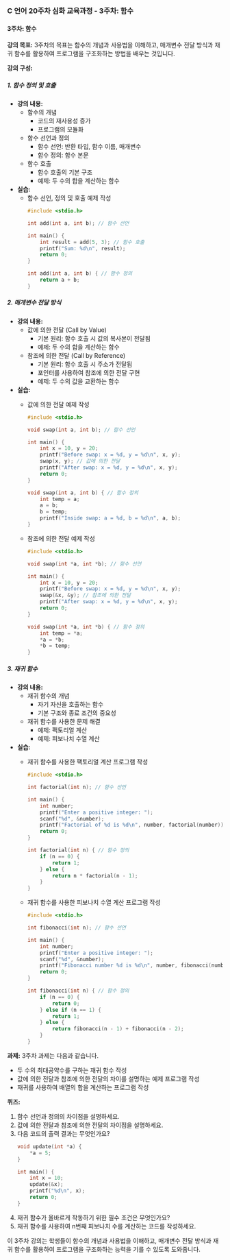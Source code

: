 ### C 언어 20주차 심화 교육과정 - 3주차: 함수

#### 3주차: 함수

**강의 목표:**
3주차의 목표는 함수의 개념과 사용법을 이해하고, 매개변수 전달 방식과 재귀 함수를 활용하여 프로그램을 구조화하는 방법을 배우는 것입니다.

**강의 구성:**

##### 1. 함수 정의 및 호출
- **강의 내용:**
  - 함수의 개념
    - 코드의 재사용성 증가
    - 프로그램의 모듈화
  - 함수 선언과 정의
    - 함수 선언: 반환 타입, 함수 이름, 매개변수
    - 함수 정의: 함수 본문
  - 함수 호출
    - 함수 호출의 기본 구조
    - 예제: 두 수의 합을 계산하는 함수
- **실습:**
  - 함수 선언, 정의 및 호출 예제 작성
    ```c
    #include <stdio.h>

    int add(int a, int b); // 함수 선언

    int main() {
        int result = add(5, 3); // 함수 호출
        printf("Sum: %d\n", result);
        return 0;
    }

    int add(int a, int b) { // 함수 정의
        return a + b;
    }


##### 2. 매개변수 전달 방식
- **강의 내용:**
  - 값에 의한 전달 (Call by Value)
    - 기본 원리: 함수 호출 시 값의 복사본이 전달됨
    - 예제: 두 수의 합을 계산하는 함수
  - 참조에 의한 전달 (Call by Reference)
    - 기본 원리: 함수 호출 시 주소가 전달됨
    - 포인터를 사용하여 참조에 의한 전달 구현
    - 예제: 두 수의 값을 교환하는 함수
- **실습:**
  - 값에 의한 전달 예제 작성
    ```c
    #include <stdio.h>

    void swap(int a, int b); // 함수 선언

    int main() {
        int x = 10, y = 20;
        printf("Before swap: x = %d, y = %d\n", x, y);
        swap(x, y); // 값에 의한 전달
        printf("After swap: x = %d, y = %d\n", x, y);
        return 0;
    }

    void swap(int a, int b) { // 함수 정의
        int temp = a;
        a = b;
        b = temp;
        printf("Inside swap: a = %d, b = %d\n", a, b);
    }
    ```

  - 참조에 의한 전달 예제 작성
    ```c
    #include <stdio.h>

    void swap(int *a, int *b); // 함수 선언

    int main() {
        int x = 10, y = 20;
        printf("Before swap: x = %d, y = %d\n", x, y);
        swap(&x, &y); // 참조에 의한 전달
        printf("After swap: x = %d, y = %d\n", x, y);
        return 0;
    }

    void swap(int *a, int *b) { // 함수 정의
        int temp = *a;
        *a = *b;
        *b = temp;
    }
    ```

##### 3. 재귀 함수
- **강의 내용:**
  - 재귀 함수의 개념
    - 자기 자신을 호출하는 함수
    - 기본 구조와 종료 조건의 중요성
  - 재귀 함수를 사용한 문제 해결
    - 예제: 팩토리얼 계산
    - 예제: 피보나치 수열 계산
- **실습:**
  - 재귀 함수를 사용한 팩토리얼 계산 프로그램 작성
    ```c
    #include <stdio.h>

    int factorial(int n); // 함수 선언

    int main() {
        int number;
        printf("Enter a positive integer: ");
        scanf("%d", &number);
        printf("Factorial of %d is %d\n", number, factorial(number));
        return 0;
    }

    int factorial(int n) { // 함수 정의
        if (n == 0) {
            return 1;
        } else {
            return n * factorial(n - 1);
        }
    }
    ```

  - 재귀 함수를 사용한 피보나치 수열 계산 프로그램 작성
    ```c
    #include <stdio.h>

    int fibonacci(int n); // 함수 선언

    int main() {
        int number;
        printf("Enter a positive integer: ");
        scanf("%d", &number);
        printf("Fibonacci number %d is %d\n", number, fibonacci(number));
        return 0;
    }

    int fibonacci(int n) { // 함수 정의
        if (n == 0) {
            return 0;
        } else if (n == 1) {
            return 1;
        } else {
            return fibonacci(n - 1) + fibonacci(n - 2);
        }
    }
    ```

**과제:**
3주차 과제는 다음과 같습니다.
- 두 수의 최대공약수를 구하는 재귀 함수 작성
- 값에 의한 전달과 참조에 의한 전달의 차이를 설명하는 예제 프로그램 작성
- 재귀를 사용하여 배열의 합을 계산하는 프로그램 작성

**퀴즈:**
1. 함수 선언과 정의의 차이점을 설명하세요.
2. 값에 의한 전달과 참조에 의한 전달의 차이점을 설명하세요.
3. 다음 코드의 출력 결과는 무엇인가요?
    ```c
    void update(int *a) {
        *a = 5;
    }

    int main() {
        int x = 10;
        update(&x);
        printf("%d\n", x);
        return 0;
    }
    ```
4. 재귀 함수가 올바르게 작동하기 위한 필수 조건은 무엇인가요?
5. 재귀 함수를 사용하여 n번째 피보나치 수를 계산하는 코드를 작성하세요.

이 3주차 강의는 학생들이 함수의 개념과 사용법을 이해하고, 매개변수 전달 방식과 재귀 함수를 활용하여 프로그램을 구조화하는 능력을 기를 수 있도록 도와줍니다.
